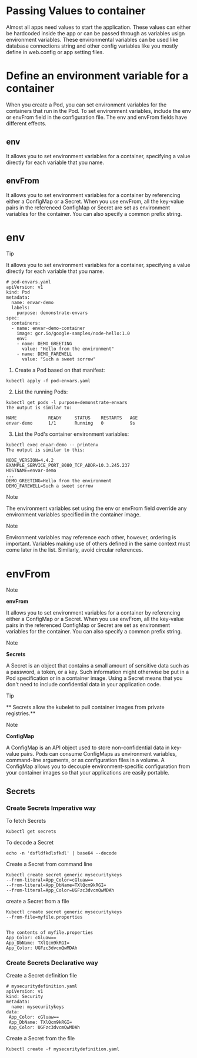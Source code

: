 # Passing Values to container
Almost all apps need values to start the application. These values can either be hardcoded inside the app or can be passed through as variables usign environment variables.
These environmental variables can be used like database connections string and other config variables like you mostly define in web.config or app setting files. 

# Define an environment variable for a container
When you create a Pod, you can set environment variables for the containers that run in the Pod. To set environment variables, include the env or envFrom field in the configuration file.
The env and envFrom fields have different effects.
## env
It allows you to set environment variables for a container, specifying a value directly for each variable that you name.
## envFrom
It allows you to set environment variables for a container by referencing either a ConfigMap or a Secret. When you use envFrom, all the key-value pairs in the referenced ConfigMap or Secret are set as environment variables for the container. You can also specify a common prefix string.

# env
> [!TIP]
> It allows you to set environment variables for a container, specifying a value directly for each variable that you name.

```
# pod-envars.yaml
apiVersion: v1
kind: Pod
metadata:
  name: envar-demo
  labels:
    purpose: demonstrate-envars
spec:
  containers:
  - name: envar-demo-container
    image: gcr.io/google-samples/node-hello:1.0
    env:
    - name: DEMO_GREETING
      value: "Hello from the environment"
    - name: DEMO_FAREWELL
      value: "Such a sweet sorrow"
```
1. Create a Pod based on that manifest:
```
kubectl apply -f pod-envars.yaml
```

2. List the running Pods:
```
kubectl get pods -l purpose=demonstrate-envars
The output is similar to:

NAME            READY     STATUS    RESTARTS   AGE
envar-demo      1/1       Running   0          9s
```

3. List the Pod's container environment variables:
```
kubectl exec envar-demo -- printenv
The output is similar to this:

NODE_VERSION=4.4.2
EXAMPLE_SERVICE_PORT_8080_TCP_ADDR=10.3.245.237
HOSTNAME=envar-demo
...
DEMO_GREETING=Hello from the environment
DEMO_FAREWELL=Such a sweet sorrow
```
> [!Note]
> The environment variables set using the env or envFrom field override any environment variables specified in the container image.

> [!Note]
> Environment variables may reference each other, however, ordering is important. Variables making use of others defined in the same context must come later in the list. Similarly, avoid circular references.

# envFrom
> [!Note]
> **envFrom**
> 
> It allows you to set environment variables for a container by referencing either a ConfigMap or a Secret. When you use envFrom, all the key-value pairs in the referenced ConfigMap or Secret are set as environment variables for the container. You can also specify a common prefix string.

> [!Note]
> **Secrets**
> 
> A Secret is an object that contains a small amount of sensitive data such as a password, a token, or a key. Such information might otherwise be put in a Pod specification or in a container image. Using a Secret means that you don't need to include confidential data in your application code.

> [!tip]
> ** Secrets allow the kubelet to pull container images from private registries.**

> [!Note]
> **ConfigMap**
> 
> A ConfigMap is an API object used to store non-confidential data in key-value pairs. Pods can consume ConfigMaps as environment variables, command-line arguments, or as configuration files in a volume.
A ConfigMap allows you to decouple environment-specific configuration from your container images so that your applications are easily portable.


## Secrets

### Create Secrets Imperative way

To  fetch Secrets
```
Kubectl get secrets
```

To decode a Secret
```
echo -n 'dsfldfkdlsfkdl' | base64 --decode
```

Create a Secret from command line
```
Kubectl create secret generic mysecuritykeys 
--from-literal=App_Color=cGluaw==
--from-literal=App_DbName=TXlQcm9kRGI=
--from-literal=App_Color=UGFzc3dvcmQwMDAh
```

create a Secret from a file
```
Kubectl create secret generic mysecuritykeys 
--from-file=myfile.properties
 

The contents of myfile.properties
App_Color: cGluaw==
App_DbName: TXlQcm9kRGI=
App_Color: UGFzc3dvcmQwMDAh
```

### Create Secrets Declarative way
 
Create a Secret definition file
```
# mysecuritydefinition.yaml
apiVersion: v1
kind: Security
metadata:
  name: mysecuritykeys 
data:
 App_Color: cGluaw==
 App_DbName: TXlQcm9kRGI=
 App_Color: UGFzc3dvcmQwMDAh
```
Create a Secret from the file
```
Kubectl create -f mysecuritydefinition.yaml
```



